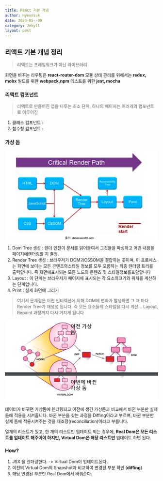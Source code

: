 ```yaml
---
title: React 기본 개념
author: Hyeonsuk
date: 2024-05--09
category: Jekyll
layout: post
---
```



## 리액트 기본 개념 정리

> 리액트는 프레임워크가 아닌 라이브러리

화면을 바꾸는 라우팅은 **react-router-dom** 모듈
상태 관리를 위해서는 **redux, mobx**
빌드를 위한 **webpack,npm**
테스트를 위한 **jest, mocha**


### 리액트 컴포넌트

> 리액트로 만들어진 앱을 다루는 최소 단위, 하나의 페이지는 여러개의 컴포넌트로 이루어짐

1. 클래스 컴포넌트 :
2. 함수형 컴포넌트 :


### 가상 돔
![Alt text](image-4.png)

1. Dom Tree 생성 : 렌더 엔진이 문서를 읽어들여서 그것들을 파싱하고 어떤 내용을 페이지에렌더링할 지 결정.
2. Render Tree 생성 : 브라우저가 DOM과CSSOM을 결합하는 곳이며, 이 프로세스는 화면에 보이는 모든 콘텐츠와스타일 정보를 모두 포함하는 최종 렌더링 트리를 출력합니다. 즉 화면에표시되는 모든 노드의 콘텐츠 및 스타일정보를포함합니다
3. Layout : 이 단계는 브라우저가 페이지에 표시되는 각 요소의크기와 위치를 계산하는 단계입니다.
4. Print : 실제 화면에 그리기

> 여기서 문제점은 어떤 인터렉션에 의해 DOM에 변화가 발생하면 그 때 마다 Render Tree가 재생성 됩니다. 즉 모든 요소들의 스타일을 다시 계산...
Layout, Repaint 과정까지 다시 거치게 됩니다



![Alt text](image-5.png)

데이터가 바뀌면 가상돔에 렌더링되고 이전에 생긴 가상돔과 비교해서 바뀐 부분만 실제 돔에 적용을 시켜줍니다. 바뀐 부분을 찾는 과정을 Diffing이라고 부르며, 바뀐 부분만 실제 돔에 적용시켜주는 것을 재조정(reconciliation)이라고 부릅니다.


열개의 리스트가 있고, 한 개의 리스트만 업데이트 되는 경우에, **Real Dom은 모든 리스트를 업데이트 해주어야 하지만, Virtual Dom은 해당 리스트만** 업데이트 하면 된다.

### How?
1. JSX 을 렌더링한다. -> Virtual Dom이 업데이트된다.
2. 이전의 Virtual Dom의 Snapshot과 비교하여 변경된 부분 확인 (**diffing**)
3. 해당 변경된 부분만 Real Dom에서 바꿔준다.

